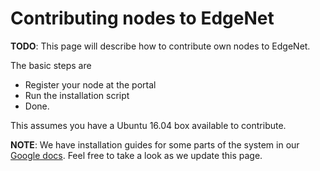 # Contributing nodes to EdgeNet

**TODO**: This page will describe how to contribute own nodes to EdgeNet.

The basic steps are

* Register your node at the portal
* Run the installation script
* Done.

This assumes you have a Ubuntu 16.04 box available to contribute.

**NOTE**: We have installation guides for some parts of the system
in our [Google docs](https://github.com/EdgeNet-project/notes/blob/master/googledocs.md).
Feel free to take a look as we update this page.
